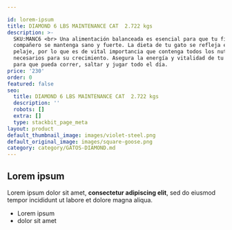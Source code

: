 ```yaml
---

id: lorem-ipsum
title: DIAMOND 6 LBS MAINTENANCE CAT  2.722 kgs
description: >-
  SKU:MANC6 <br> Una alimentación balanceada es esencial para que tu fiel
  compañero se mantenga sano y fuerte. La dieta de tu gato se refleja en su
  pelaje, por lo que es de vital importancia que contenga todos los nutrientes
  necesarios para su crecimiento. Asegura la energía y vitalidad de tu amigo
  para que pueda correr, saltar y jugar todo el día.
price: '230'
order: 0
featured: false
seo:
  title: DIAMOND 6 LBS MAINTENANCE CAT  2.722 kgs
  description: ''
  robots: []
  extra: []
  type: stackbit_page_meta
layout: product
default_thumbnail_image: images/violet-steel.png
default_original_image: images/square-goose.png
category: category/GATOS-DIAMOND.md
---
```

## Lorem ipsum

Lorem ipsum dolor sit amet, **consectetur adipiscing elit**, sed do eiusmod tempor incididunt ut labore et dolore magna aliqua.

- Lorem ipsum
- dolor sit amet